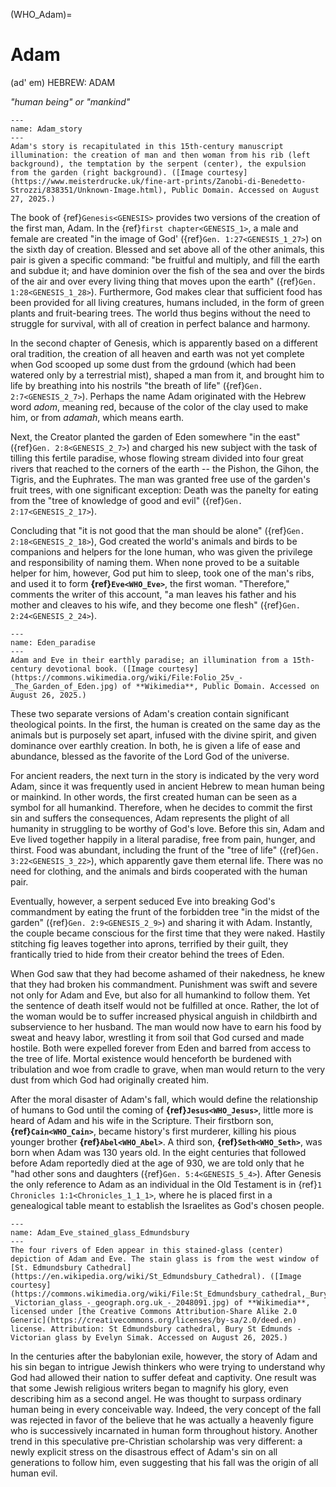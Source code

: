 (WHO_Adam)=
# Adam

(ad' em) HEBREW: ADAM

*"human being" or "mankind"*

```{figure} ./../../../imgs/Who/A/Zanobi_di_Benedetto_Strozzi_-_Unbekanntes_Bild_-_(MeisterDrucke-838351).jpg
---
name: Adam_story
---
Adam's story is recapitulated in this 15th-century manuscript illumination: the creation of man and then woman from his rib (left background), the temptation by the serpent (center), the expulsion from the garden (right background). ([Image courtesy](https://www.meisterdrucke.uk/fine-art-prints/Zanobi-di-Benedetto-Strozzi/838351/Unknown-Image.html), Public Domain. Accessed on August 27, 2025.)
```

The book of {ref}`Genesis<GENESIS>` provides two versions of the creation of the first man, Adam. In the {ref}`first chapter<GENESIS_1>`, a male and female are created "in the image of God' ({ref}`Gen. 1:27<GENESIS_1_27>`) on the sixth day of creation. Blessed and set above all of the other animals, this pair is given a specific command: "be fruitful and multiply, and fill the earth and subdue it; and have dominion over the fish of the sea and over the birds of the air and over every living thing that moves upon the earth" ({ref}`Gen. 1:28<GENESIS_1_28>`). Furthermore, God makes clear that sufficient food has been provided for all living creatures, humans included, in the form of green plants and fruit-bearing trees. The world thus begins without the need to struggle for survival, with all of creation in perfect balance and harmony.

In the second chapter of Genesis, which is apparently based on a different oral tradition, the creation of all heaven and earth was not yet complete when God scooped up some dust from the grdound (which had been watered only by a terrestrial mist), shaped a man from it, and brought him to life by breathing into his nostrils "the breath of life" ({ref}`Gen. 2:7<GENESIS_2_7>`). Perhaps the name Adam originated with the Hebrew word *adom*, meaning red, because of the color of the clay used to make him, or from *adamah*, which means earth.

Next, the Creator planted the garden of Eden somewhere "in the east" ({ref}`Gen. 2:8<GENESIS_2_7>`) and charged his new subject with the task of tilling this fertile paradise, whose flowing stream divided into four great rivers that reached to the corners of the earth -- the Pishon, the Gihon, the Tigris, and the Euphrates. The man was granted free use of the garden's fruit trees, with one significant exception: Death was the panelty for eating from the "tree of knowledge of good and evil" ({ref}`Gen. 2:17<GENESIS_2_17>`).

Concluding that "it is not good that the man should be alone" ({ref}`Gen. 2:18<GENESIS_2_18>`), God created the world's animals and birds to be companions and helpers for the lone human, who was given the privilege and responsibility of naming them. When none proved to be a suitable helper for him, however, God put him to sleep, took one of the man's ribs, and used it to form **{ref}`Eve<WHO_Eve>`**, the first woman. "Therefore," comments the writer of this account, "a man leaves his father and his mother and cleaves to his wife, and they become one flesh" ({ref}`Gen. 2:24<GENESIS_2_24>`).

```{figure} ./../../../imgs/Who/A/Folio_25v_-_The_Garden_of_Eden.jpg
---
name: Eden_paradise
---
Adam and Eve in their earthly paradise; an illumination from a 15th-century devotional book. ([Image courtesy](https://commons.wikimedia.org/wiki/File:Folio_25v_-_The_Garden_of_Eden.jpg) of **Wikimedia**, Public Domain. Accessed on August 26, 2025.)
```

These two separate versions of Adam's creation contain significant theological points. In the first, the human is created on the same day as the animals but is purposely set apart, infused with the divine spirit, and given dominance over earthly creation. In both, he is given a life of ease and abundance, blessed as the favorite of the Lord God of the universe.

For ancient readers, the next turn in the story is indicated by the very word Adam, since it was frequently used in ancient Hebrew to mean human being or mainkind. In other words, the first created human can be seen as a symbol for all humankind. Therefore, when he decides to commit the first sin and suffers the consequences, Adam represents the plight of all humanity in struggling to be worthy of God's love. Before this sin, Adam and Eve lived together happily in a literal paradise, free from pain, hunger, and thirst. Food was abundant, including the frunt of the "tree of life" ({ref}`Gen. 3:22<GENESIS_3_22>`), which apparently gave them eternal life. There was no need for clothing, and the animals and birds cooperated with the human pair.

Eventually, however, a serpent seduced Eve into breaking God's commandment by eating the frunt of the forbidden tree "in the midst of the garden" ({ref}`Gen. 2:9<GENESIS_2_9>`) and sharing it with Adam. Instantly, the couple became conscious for the first time that they were naked. Hastily stitching fig leaves together into aprons, terrified by their guilt, they frantically tried to hide from their creator behind the trees of Eden.

When God saw that they had become ashamed of their nakedness, he knew that they had broken his commandment. Punishment was swift and severe not only for Adam and Eve, but also for all humankind to follow them. Yet the sentence of death itself would not be fulfilled at once. Rather, the lot of the woman would be to suffer increased physical anguish in childbirth and subservience to her husband. The man would now have to earn his food by sweat and heavy labor, wrestling it from soil that God cursed and made hostile. Both were expelled forever from Eden and barred from access to the tree of life. Mortal existence would henceforth be burdened with tribulation and woe from cradle to grave, when man would return to the very dust from which God had originally created him.

After the moral disaster of Adam's fall, which would define the relationship of humans to God until the coming of **{ref}`Jesus<WHO_Jesus>`**, little more is heard of Adam and his wife in the Scripture. Their firstborn son, **{ref}`Cain<WHO_Cain>`**, became history's first murderer, killing his pious younger brother **{ref}`Abel<WHO_Abel>`**. A third son, **{ref}`Seth<WHO_Seth>`**, was born when Adam was 130 years old. In the eight centuries that followed before Adam reportedly died at the age of 930, we are told only that he "had other sons and daughters ({ref}`Gen. 5:4<GENESIS_5_4>`). After Genesis the only reference to Adam as an individual in the Old Testament is in {ref}`1 Chronicles 1:1<Chronicles_1_1_1>`, where he is placed first in a genealogical table meant to establish the Israelites as God's chosen people.

```{figure} ./../../../imgs/Who/A/St_Edmundsbury_cathedral,_Bury_St_Edmunds_-_Victorian_glass_-_geograph.org.uk_-_2048091.jpg
---
name: Adam_Eve_stained_glass_Edmundsbury
---
The four rivers of Eden appear in this stained-glass (center) depiction of Adam and Eve. The stain glass is from the west window of [St. Edmundsbury Cathedral](https://en.wikipedia.org/wiki/St_Edmundsbury_Cathedral). ([Image courtesy](https://commons.wikimedia.org/wiki/File:St_Edmundsbury_cathedral,_Bury_St_Edmunds_-_Victorian_glass_-_geograph.org.uk_-_2048091.jpg) of **Wikimedia**,  licensed under [the Creative Commons Attribution-Share Alike 2.0 Generic](https://creativecommons.org/licenses/by-sa/2.0/deed.en) license. Attribution: St Edmundsbury cathedral, Bury St Edmunds - Victorian glass by Evelyn Simak. Accessed on August 26, 2025.)
```

In the centuries after the babylonian exile, however, the story of Adam and his sin began to intrigue Jewish thinkers who were trying to understand why God had allowed their nation to suffer defeat and captivity. One result was that some Jewish religious writers began to magnify his glory, even describing him as a second angel. He was thought to surpass ordinary human being in every conceivable way. Indeed, the very concept of the fall was rejected in favor of the believe that he was actually a heavenly figure who is successively incarnated in human form throughout history. Another trend in this speculative pre-Christian scholarship was very different: a newly explicit stress on the disastrous effect of Adam's sin on all generations to follow him, even suggesting that his fall was the origin of all human evil.
